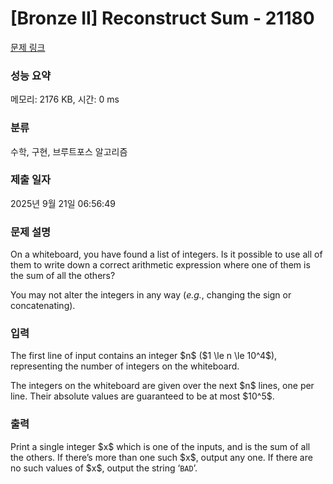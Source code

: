 # [Bronze II] Reconstruct Sum - 21180 

[문제 링크](https://www.acmicpc.net/problem/21180) 

### 성능 요약

메모리: 2176 KB, 시간: 0 ms

### 분류

수학, 구현, 브루트포스 알고리즘

### 제출 일자

2025년 9월 21일 06:56:49

### 문제 설명

<p>On a whiteboard, you have found a list of integers. Is it possible to use all of them to write down a correct arithmetic expression where one of them is the sum of all the others?</p>

<p>You may not alter the integers in any way (<em>e.g.</em>, changing the sign or concatenating).</p>

### 입력 

 <p>The first line of input contains an integer $n$ ($1 \le n \le 10^4$), representing the number of integers on the whiteboard.</p>

<p>The integers on the whiteboard are given over the next $n$ lines, one per line. Their absolute values are guaranteed to be at most $10^5$.</p>

### 출력 

 <p>Print a single integer $x$ which is one of the inputs, and is the sum of all the others. If there’s more than one such $x$, output any one. If there are no such values of $x$, output the string ‘<code>BAD</code>’.</p>

